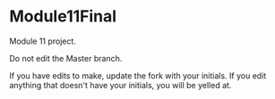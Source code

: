 Module11Final
=============

Module 11 project.

Do not edit the Master branch.

If you have edits to make, update the fork with your initials. If you edit anything that doesn't have your initials, you will be yelled at.
